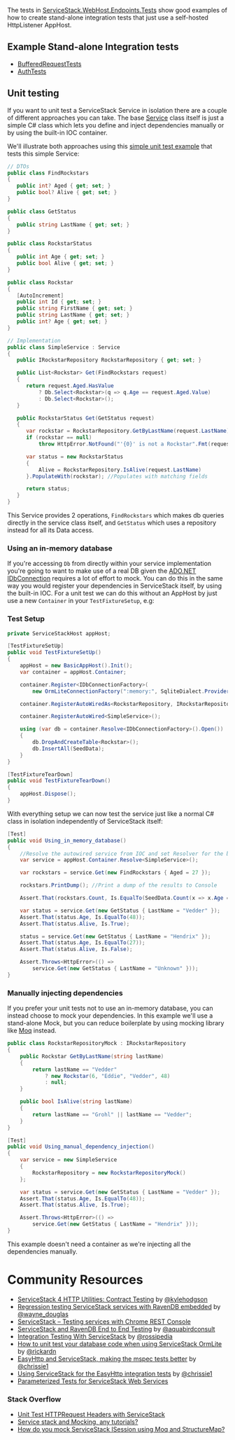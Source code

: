 The tests in [ServiceStack.WebHost.Endpoints.Tests](https://github.com/ServiceStack/ServiceStack/tree/master/tests/ServiceStack.WebHost.Endpoints.Tests) show good examples of how to create stand-alone integration tests that just use a self-hosted HttpListener AppHost. 

## Example Stand-alone Integration tests

  - [BufferedRequestTests](https://github.com/ServiceStack/ServiceStack/blob/master/tests/ServiceStack.WebHost.Endpoints.Tests/BufferedRequestTests.cs)
  - [AuthTests](https://github.com/ServiceStack/ServiceStack/blob/master/tests/ServiceStack.WebHost.Endpoints.Tests/AuthTests.cs)

## Unit testing

If you want to unit test a ServiceStack Service in isolation there are a couple of different approaches you can take. The base [Service](https://github.com/ServiceStack/ServiceStack/blob/master/src/ServiceStack/Service.cs) class itself is just a simple C# class which lets you define and inject dependencies manually or by using the built-in IOC container. 

We'll illustrate both approaches using this [simple unit test example](https://github.com/ServiceStack/ServiceStack/blob/master/tests/ServiceStack.WebHost.Endpoints.Tests/UnitTestExample.cs) that tests this simple Service:

```csharp
// DTOs
public class FindRockstars
{
   public int? Aged { get; set; }
   public bool? Alive { get; set; }
}

public class GetStatus
{
   public string LastName { get; set; }
}

public class RockstarStatus
{
   public int Age { get; set; }
   public bool Alive { get; set; }
}

public class Rockstar
{
   [AutoIncrement]
   public int Id { get; set; }
   public string FirstName { get; set; }
   public string LastName { get; set; }
   public int? Age { get; set; }
}

// Implementation
public class SimpleService : Service
{
   public IRockstarRepository RockstarRepository { get; set; }

   public List<Rockstar> Get(FindRockstars request)
   {
      return request.Aged.HasValue
          ? Db.Select<Rockstar>(q => q.Age == request.Aged.Value)
          : Db.Select<Rockstar>();
   }

   public RockstarStatus Get(GetStatus request)
   {
      var rockstar = RockstarRepository.GetByLastName(request.LastName);
      if (rockstar == null)
          throw HttpError.NotFound("'{0}' is not a Rockstar".Fmt(request.LastName));

      var status = new RockstarStatus
      {
          Alive = RockstarRepository.IsAlive(request.LastName)
      }.PopulateWith(rockstar); //Populates with matching fields

      return status;
   }
}
```

This Service provides 2 operations, `FindRockstars` which makes db queries directly in the service class itself, and `GetStatus` which uses a repository instead for all its Data access.

### Using an in-memory database

If you're accessing `Db` from directly within your service implementation you're going to want to make use of a real DB given the [ADO.NET IDbConnection](http://msdn.microsoft.com/en-us/library/system.data.idbconnection.aspx) requires a lot of effort to mock. You can do this in the same way you would register your dependencies in ServiceStack itself, by using the built-in IOC. For a unit test we can do this without an AppHost by just use a new `Container` in your `TestFixtureSetup`, e.g:

### Test Setup

```csharp
private ServiceStackHost appHost;

[TestFixtureSetUp]
public void TestFixtureSetUp()
{
    appHost = new BasicAppHost().Init();
    var container = appHost.Container;

    container.Register<IDbConnectionFactory>(
        new OrmLiteConnectionFactory(":memory:", SqliteDialect.Provider));

    container.RegisterAutoWiredAs<RockstarRepository, IRockstarRepository>();

    container.RegisterAutoWired<SimpleService>();

    using (var db = container.Resolve<IDbConnectionFactory>().Open())
    {
        db.DropAndCreateTable<Rockstar>();
        db.InsertAll(SeedData);
    }
}

[TestFixtureTearDown]
public void TestFixtureTearDown()
{
    appHost.Dispose();
}
```

With everything setup we can now test the service just like a normal C# class in isolation independently of ServiceStack itself:

```csharp
[Test]
public void Using_in_memory_database()
{
    //Resolve the autowired service from IOC and set Resolver for the base class
    var service = appHost.Container.Resolve<SimpleService>(); 

    var rockstars = service.Get(new FindRockstars { Aged = 27 });

    rockstars.PrintDump(); //Print a dump of the results to Console

    Assert.That(rockstars.Count, Is.EqualTo(SeedData.Count(x => x.Age == 27)));

    var status = service.Get(new GetStatus { LastName = "Vedder" });
    Assert.That(status.Age, Is.EqualTo(48));
    Assert.That(status.Alive, Is.True);

    status = service.Get(new GetStatus { LastName = "Hendrix" });
    Assert.That(status.Age, Is.EqualTo(27));
    Assert.That(status.Alive, Is.False);

    Assert.Throws<HttpError>(() =>
        service.Get(new GetStatus { LastName = "Unknown" }));
}
```

### Manually injecting dependencies

If you prefer your unit tests not to use an in-memory database, you can instead choose to mock your dependencies. In this example we'll use a stand-alone Mock, but you can reduce boilerplate by using mocking library like [Moq](https://github.com/Moq/moq) instead.

```csharp
public class RockstarRepositoryMock : IRockstarRepository
{
    public Rockstar GetByLastName(string lastName)
    {
        return lastName == "Vedder"
            ? new Rockstar(6, "Eddie", "Vedder", 48)
            : null;
    }

    public bool IsAlive(string lastName)
    {
        return lastName == "Grohl" || lastName == "Vedder";
    }
}

[Test]
public void Using_manual_dependency_injection()
{
    var service = new SimpleService
    {
        RockstarRepository = new RockstarRepositoryMock()
    };

    var status = service.Get(new GetStatus { LastName = "Vedder" });
    Assert.That(status.Age, Is.EqualTo(48));
    Assert.That(status.Alive, Is.True);

    Assert.Throws<HttpError>(() =>
        service.Get(new GetStatus { LastName = "Hendrix" }));
}
```

This example doesn't need a container as we're injecting all the dependencies manually.


# Community Resources

  - [ServiceStack 4 HTTP Utilities: Contract Testing](http://kylehodgson.com/2014/06/03/servicestack-4-http-utilities-contract-testing/) by [@kylehodgson](https://twitter.com/kylehodgson)
  - [Regression testing ServiceStack services with RavenDB embedded](http://iwayneo.blogspot.co.uk/2014/05/regression-testing-servicestack.html) by [@wayne_douglas](https://twitter.com/wayne_douglas)
  - [ServiceStack – Testing services with Chrome REST Console](http://dilanperera.wordpress.com/2014/02/23/servicestack-testing-services-with-chrome-rest-console/)
  - [ServiceStack and RavenDB End to End Testing](http://tech.pro/tutorial/1276/servicestack-and-ravendb-end-to-end-testing) by [@aquabirdconsult](https://twitter.com/AquaBirdConsult)
  - [Integration Testing With ServiceStack](http://rossipedia.com/blog/2013/02/integration-testing-with-servicestack/) by [@rossipedia](https://twitter.com/rossipedia)
  - [How to unit test your database code when using ServiceStack OrmLite](http://www.rickardnilsson.net/post/2013/01/19/how-to-unit-test-your-database-code-when-using-servicestack-ormlite.aspx) by [@rickardn](https://twitter.com/rickardn)
  - [EasyHttp and ServiceStack, making the mspec tests better](http://blogs.lessthandot.com/index.php/DesktopDev/MSTech/easyhttp-and-servicestack-making-it) by [@chrissie1](https://twitter.com/chrissie1)
  - [Using ServiceStack for the EasyHttp integration tests](http://blogs.lessthandot.com/index.php/DesktopDev/MSTech/using-servicestack-for-the-easyhttp) by [@chrissie1](https://twitter.com/chrissie1)
  - [Parameterized Tests for ServiceStack Web Services](http://nikosbaxevanis.com/2012/02/18/parameterized-tests-for-servicestack-web-services/)

### Stack Overflow

  - [Unit Test HTTPRequest Headers with ServiceStack](http://stackoverflow.com/a/14791657/85785)
  - [Service stack and Mocking, any tutorials?](http://stackoverflow.com/a/9587745/85785)
  - [How do you mock ServiceStack ISession using Moq and StructureMap?](http://stackoverflow.com/a/15012300/85785)